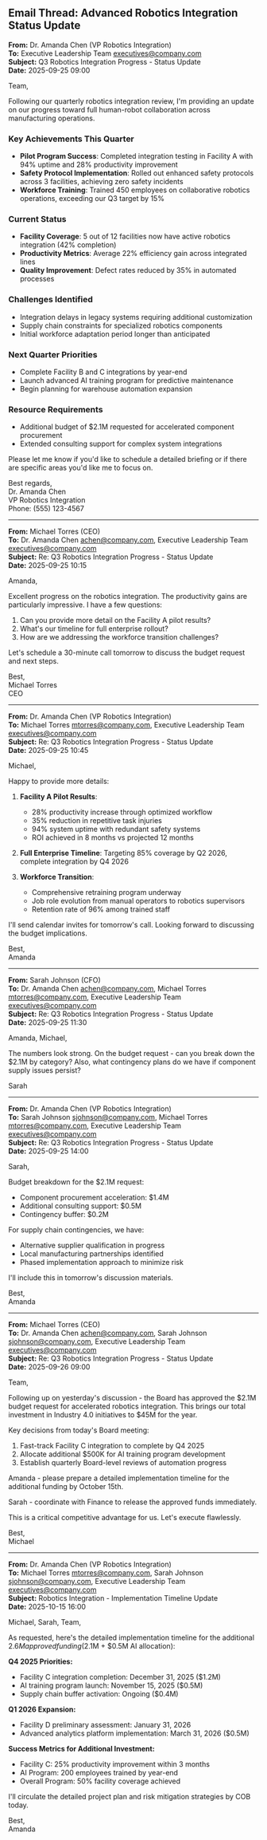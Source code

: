 ## Email Thread: Advanced Robotics Integration Status Update

**From:** Dr. Amanda Chen (VP Robotics Integration)  
**To:** Executive Leadership Team <executives@company.com>  
**Subject:** Q3 Robotics Integration Progress - Status Update  
**Date:** 2025-09-25 09:00  

Team,

Following our quarterly robotics integration review, I'm providing an update on our progress toward full human-robot collaboration across manufacturing operations.

### Key Achievements This Quarter
- **Pilot Program Success**: Completed integration testing in Facility A with 94% uptime and 28% productivity improvement
- **Safety Protocol Implementation**: Rolled out enhanced safety protocols across 3 facilities, achieving zero safety incidents
- **Workforce Training**: Trained 450 employees on collaborative robotics operations, exceeding our Q3 target by 15%

### Current Status
- **Facility Coverage**: 5 out of 12 facilities now have active robotics integration (42% completion)
- **Productivity Metrics**: Average 22% efficiency gain across integrated lines
- **Quality Improvement**: Defect rates reduced by 35% in automated processes

### Challenges Identified
- Integration delays in legacy systems requiring additional customization
- Supply chain constraints for specialized robotics components
- Initial workforce adaptation period longer than anticipated

### Next Quarter Priorities
- Complete Facility B and C integrations by year-end
- Launch advanced AI training program for predictive maintenance
- Begin planning for warehouse automation expansion

### Resource Requirements
- Additional budget of $2.1M requested for accelerated component procurement
- Extended consulting support for complex system integrations

Please let me know if you'd like to schedule a detailed briefing or if there are specific areas you'd like me to focus on.

Best regards,  
Dr. Amanda Chen  
VP Robotics Integration  
Phone: (555) 123-4567  

---

**From:** Michael Torres (CEO)  
**To:** Dr. Amanda Chen <achen@company.com>, Executive Leadership Team <executives@company.com>  
**Subject:** Re: Q3 Robotics Integration Progress - Status Update  
**Date:** 2025-09-25 10:15  

Amanda,

Excellent progress on the robotics integration. The productivity gains are particularly impressive. I have a few questions:

1. Can you provide more detail on the Facility A pilot results?
2. What's our timeline for full enterprise rollout?
3. How are we addressing the workforce transition challenges?

Let's schedule a 30-minute call tomorrow to discuss the budget request and next steps.

Best,  
Michael Torres  
CEO  

---

**From:** Dr. Amanda Chen (VP Robotics Integration)  
**To:** Michael Torres <mtorres@company.com>, Executive Leadership Team <executives@company.com>  
**Subject:** Re: Q3 Robotics Integration Progress - Status Update  
**Date:** 2025-09-25 10:45  

Michael,

Happy to provide more details:

1. **Facility A Pilot Results**: 
   - 28% productivity increase through optimized workflow
   - 35% reduction in repetitive task injuries
   - 94% system uptime with redundant safety systems
   - ROI achieved in 8 months vs projected 12 months

2. **Full Enterprise Timeline**: Targeting 85% coverage by Q2 2026, complete integration by Q4 2026

3. **Workforce Transition**: 
   - Comprehensive retraining program underway
   - Job role evolution from manual operators to robotics supervisors
   - Retention rate of 96% among trained staff

I'll send calendar invites for tomorrow's call. Looking forward to discussing the budget implications.

Best,  
Amanda

---

**From:** Sarah Johnson (CFO)  
**To:** Dr. Amanda Chen <achen@company.com>, Michael Torres <mtorres@company.com>, Executive Leadership Team <executives@company.com>  
**Subject:** Re: Q3 Robotics Integration Progress - Status Update  
**Date:** 2025-09-25 11:30  

Amanda, Michael,

The numbers look strong. On the budget request - can you break down the $2.1M by category? Also, what contingency plans do we have if component supply issues persist?

Sarah  

---

**From:** Dr. Amanda Chen (VP Robotics Integration)  
**To:** Sarah Johnson <sjohnson@company.com>, Michael Torres <mtorres@company.com>, Executive Leadership Team <executives@company.com>  
**Subject:** Re: Q3 Robotics Integration Progress - Status Update  
**Date:** 2025-09-25 14:00  

Sarah,

Budget breakdown for the $2.1M request:
- Component procurement acceleration: $1.4M
- Additional consulting support: $0.5M  
- Contingency buffer: $0.2M

For supply chain contingencies, we have:
- Alternative supplier qualification in progress
- Local manufacturing partnerships identified
- Phased implementation approach to minimize risk

I'll include this in tomorrow's discussion materials.

Best,  
Amanda

---

**From:** Michael Torres (CEO)  
**To:** Dr. Amanda Chen <achen@company.com>, Sarah Johnson <sjohnson@company.com>, Executive Leadership Team <executives@company.com>  
**Subject:** Re: Q3 Robotics Integration Progress - Status Update  
**Date:** 2025-09-26 09:00  

Team,

Following up on yesterday's discussion - the Board has approved the $2.1M budget request for accelerated robotics integration. This brings our total investment in Industry 4.0 initiatives to $45M for the year.

Key decisions from today's Board meeting:
1. Fast-track Facility C integration to complete by Q4 2025
2. Allocate additional $500K for AI training program development
3. Establish quarterly Board-level reviews of automation progress

Amanda - please prepare a detailed implementation timeline for the additional funding by October 15th.

Sarah - coordinate with Finance to release the approved funds immediately.

This is a critical competitive advantage for us. Let's execute flawlessly.

Best,  
Michael

---

**From:** Dr. Amanda Chen (VP Robotics Integration)  
**To:** Michael Torres <mtorres@company.com>, Sarah Johnson <sjohnson@company.com>, Executive Leadership Team <executives@company.com>  
**Subject:** Robotics Integration - Implementation Timeline Update  
**Date:** 2025-10-15 16:00  

Michael, Sarah, Team,

As requested, here's the detailed implementation timeline for the additional $2.6M approved funding ($2.1M + $0.5M AI allocation):

**Q4 2025 Priorities:**
- Facility C integration completion: December 31, 2025 ($1.2M)
- AI training program launch: November 15, 2025 ($0.5M)
- Supply chain buffer activation: Ongoing ($0.4M)

**Q1 2026 Expansion:**
- Facility D preliminary assessment: January 31, 2026
- Advanced analytics platform implementation: March 31, 2026 ($0.5M)

**Success Metrics for Additional Investment:**
- Facility C: 25% productivity improvement within 3 months
- AI Program: 200 employees trained by year-end
- Overall Program: 50% facility coverage achieved

I'll circulate the detailed project plan and risk mitigation strategies by COB today.

Best,  
Amanda